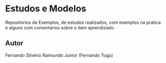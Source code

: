# Estudos e Modelos

Repositorios de Exemplos, de estudos realizados, com exemplos na pratica e alguns com comentarios sobre o item aprendizado.

## Autor

Fernando Silvério Raimundo Junior (Fernando Tugu)
